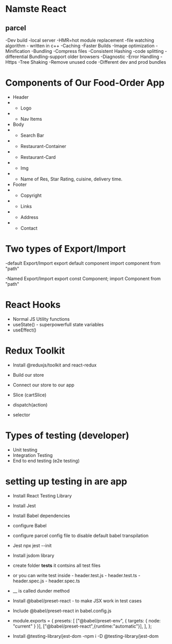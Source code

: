 # Namste React

## parcel
-Dev build
-local server
-HMR=hot module replacement
-file watching algorithm - written in c++
-Caching -Faster Builds
-Image optimization 
-Minification
-Bundling
-Compress files
-Consistent Hashing
-code splitting
-differential Bundling-support older browsers
-Diagnostic
-Error Handling
-Https
-Tree Shaking -Remove unused code
-Different dev and prod bundles

# Components of Our Food-Order App
 * Header
 * - Logo
 * - Nav Items
 * Body
 * - Search Bar
 * - Restaurant-Container
 *  - Restaurant-Card
 *    - Img
 *    - Name of Res, Star Rating, cuisine, delivery time.
 * Footer
 * - Copyright
 * - Links
 * - Address
 * - Contact
 

 # Two types of Export/Import

 -default Export/Import
 export default component
 import component from "path"

 -Named Export/Import
 export const Component;
 import Component from "path"

 # React Hooks
 - Normal JS Utility functions
 - useState() - superpowerfull state variables 
 - useEffect()


# Redux Toolkit
 - Install @reduxjs/toolkit and react-redux

 - Build our store
 - Connect our store to our app
 - Slice (cartSlice)
 - dispatch(action)
 - selector
 
# Types of testing (developer)
- Unit testing
- Integration Testing
- End to end testing (e2e testing)

# setting up testing in are app
- Install React Testing Library
- Install Jest
- Install Babel dependencies
- configure Babel
- configure parcel config file to disable default babel transpilation

- Jest npx jest --init
- Install jsdom library


- create folder __tests__ it contsins all test files
- or you can write test inside  - header.test.js
                                - header.test.ts
                                - header.spec.js
                                - header.spec.ts

- __ is called dunder method

- Install @babel/preset-react - to make JSX work in test cases
- Include @babel/preset-react in babel.config.js
- module.exports = {
    presets: [
        ["@babel/preset-env", { targets: { node: "current" } }],
        ["@babel/preset-react",{runtime:"automatic"}],
    ],
    };


- Install @testing-library/jest-dom
   -npm i -D @testing-library/jest-dom  




